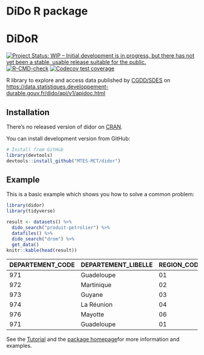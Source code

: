DiDo R package
================

<!-- README.md is generated from README.Rmd. Please edit that file -->

# DiDoR

<!-- badges: start -->

[<img src="https://www.repostatus.org/badges/latest/wip.svg" target="_blank" alt="Project Status: WIP – Initial development is in progress, but there has not yet been a stable, usable release suitable for the public." />](https://www.repostatus.org/#wip)
[![R-CMD-check](https://github.com/MTES-MCT/didor/workflows/R-CMD-check/badge.svg)](https://github.com/MTES-MCT/didor/actions)
[![Codecov test
coverage](https://codecov.io/gh/nbc/didor/branch/main/graph/badge.svg)](https://codecov.io/gh/nbc/didor?branch=main)
<!-- badges: end -->

R library to explore and access data published by
[CGDD/SDES](https://www.statistiques.developpement-durable.gouv.fr/) on
<https://data.statistiques.developpement-durable.gouv.fr/dido/api/v1/apidoc.html>

## Installation

There’s no released version of didor on
[CRAN](https://CRAN.R-project.org).

You can install development version from GitHub:

``` r
# Install from GitHub
library(devtools)
devtools::install_github("MTES-MCT/didor")
```

## Example

This is a basic example which shows you how to solve a common problem:

``` r
library(didor)
library(tidyverse)

result <- datasets() %>%
  dido_search("produit-petrolier") %>%
  datafiles() %>%
  dido_search("drom") %>%
  get_data()
knitr::kable(head(result))
```

| DEPARTEMENT\_CODE | DEPARTEMENT\_LIBELLE | REGION\_CODE | REGION\_LIBELLE | ANNEE | ESSENCE\_M3 | GAZOLE\_M3 | FIOUL\_M3 | GPL\_M3 | CARBUREACTEUR\_M3 |
|:------------------|:---------------------|:-------------|:----------------|:------|:------------|:-----------|:----------|:--------|:------------------|
| 971               | Guadeloupe           | 01           | Guadeloupe      | 2020  | 112378      | 187242     | 273707    | 21455   | 96587             |
| 972               | Martinique           | 02           | Martinique      | 2020  | 115415      | 167795     | 372927    | 17777   | 77281             |
| 973               | Guyane               | 03           | Guyane          | 2020  | 34904       | 103757     | 118452    | 8882    | 28400             |
| 974               | La Réunion           | 04           | La Réunion      | 2020  | 129677      | 445872     | 202724    | 38551   | 168824            |
| 976               | Mayotte              | 06           | Mayotte         | 2020  | 19592       | 124040     | NA        | 10852   | 6044              |
| 971               | Guadeloupe           | 01           | Guadeloupe      | 2019  | 128464      | 217934     | 233765    | 21539   | 160846            |

See the
[Tutorial](https://mtes-mct.github.io/didor/articles/premiers_pas.html)
and the [package homepage](https://mtes-mct.github.io/didor/)for more
information and examples.
